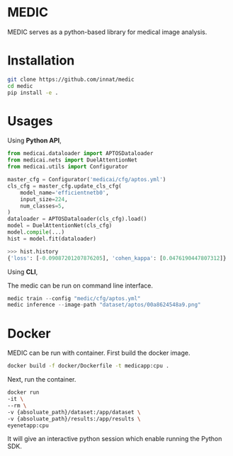 # MEDIC

MEDIC serves as a python-based library for medical image analysis.

# Installation

```bash
git clone https://github.com/innat/medic
cd medic
pip install -e . 
```

# Usages

Using **Python API**,

```python
from medicai.dataloader import APTOSDataloader
from medicai.nets import DuelAttentionNet
from medicai.utils import Configurator

master_cfg = Configurator('medicai/cfg/aptos.yml')
cls_cfg = master_cfg.update_cls_cfg(
    model_name='efficientnetb0',
    input_size=224,
    num_classes=5,
)
dataloader = APTOSDataloader(cls_cfg).load()
model = DuelAttentionNet(cls_cfg)
model.compile(...)
hist = model.fit(dataloader)

>>> hist.history
{'loss': [-0.09087201207876205], 'cohen_kappa': [0.0476190447807312]}
```

Using **CLI**,

The medic can be run on command line interface.

```python
medic train --config "medic/cfg/aptos.yml" 
medic inference --image-path "dataset/aptos/00a8624548a9.png"
```

# Docker 

MEDIC can be run with container. First build the docker image.

```bash
docker build -f docker/Dockerfile -t medicapp:cpu .
```

Next, run the container.

```bash
docker run 
-it \
--rm \
-v {absoluate_path}/dataset:/app/dataset \
-v {absoluate_path}/results:/app/results \
eyenetapp:cpu
```

It will give an interactive python session which enable running the Python SDK.